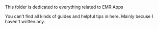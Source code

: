 This folder is dedicated to everything related to EMR Apps

You can't find all kinds of guides and helpful tips in here. Mainly becuse I haven't written any.
